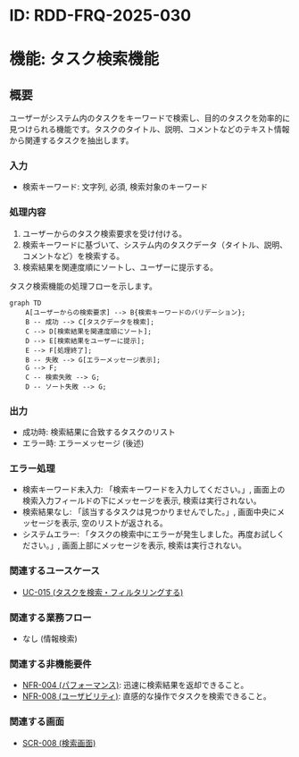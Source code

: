 # ID: RDD-FRQ-2025-030

# 機能: タスク検索機能

## 概要

ユーザーがシステム内のタスクをキーワードで検索し、目的のタスクを効率的に見つけられる機能です。タスクのタイトル、説明、コメントなどのテキスト情報から関連するタスクを抽出します。

### 入力

- 検索キーワード: 文字列, 必須, 検索対象のキーワード

### 処理内容

1. ユーザーからのタスク検索要求を受け付ける。
1. 検索キーワードに基づいて、システム内のタスクデータ（タイトル、説明、コメントなど）を検索する。
1. 検索結果を関連度順にソートし、ユーザーに提示する。

タスク検索機能の処理フローを示します。

```mermaid
graph TD
    A[ユーザーからの検索要求] --> B{検索キーワードのバリデーション};
    B -- 成功 --> C[タスクデータを検索];
    C --> D[検索結果を関連度順にソート];
    D --> E[検索結果をユーザーに提示];
    E --> F[処理終了];
    B -- 失敗 --> G[エラーメッセージ表示];
    G --> F;
    C -- 検索失敗 --> G;
    D -- ソート失敗 --> G;
```

### 出力

- 成功時: 検索結果に合致するタスクのリスト
- エラー時: エラーメッセージ (後述)

### エラー処理

- 検索キーワード未入力: 「検索キーワードを入力してください。」, 画面上の検索入力フィールドの下にメッセージを表示, 検索は実行されない。
- 検索結果なし: 「該当するタスクは見つかりませんでした。」, 画面中央にメッセージを表示, 空のリストが返される。
- システムエラー: 「タスクの検索中にエラーが発生しました。再度お試しください。」, 画面上部にメッセージを表示, 検索は実行されない。

### 関連するユースケース

- [UC-015 (タスクを検索・フィルタリングする)](../use-cases/uc-015-search-filter-tasks.md)

### 関連する業務フロー

- なし (情報検索)

### 関連する非機能要件

- [NFR-004 (パフォーマンス)](../non-functional-requirements/nfr-004-performance.md): 迅速に検索結果を返却できること。
- [NFR-008 (ユーザビリティ)](../non-functional-requirements/nfr-008-usability.md): 直感的な操作でタスクを検索できること。

### 関連する画面

- [SCR-008 (検索画面)](../screens/scr-008-search-screen.md)
